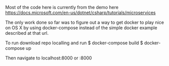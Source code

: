 Most of the code here is currently from the demo here https://docs.microsoft.com/en-us/dotnet/csharp/tutorials/microservices

The only work done so far was to figure out a way to get docker to play nice on OS X by using docker-compose instead of the simple docker example described at that url.

To run download repo localling and run
$ docker-compose build
$ docker-compose up

Then navigate to localhost:8000 or <ip>:8000